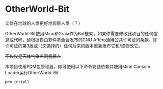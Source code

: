 # OtherWorld-Bit

让处在地球的人类更好地观察人类（？）

OtherWorld-Bit使用Mirai和Graia作为Bot框架，如果你需要修改此项目的任何信息或代码，请根据自由软件基金会发布的GNU
Affero通用公共许可证的条款，即许可证的第3版或（您选择的）任何后来的版本重新发布它和/或修改它。

~~不仅仅是天体气象监测机器人~~

本项目使用PDM包管理器，你可使用以下命令安装依赖并使用Mirai Console Loader运行OtherWorld-Bit

    pdm install